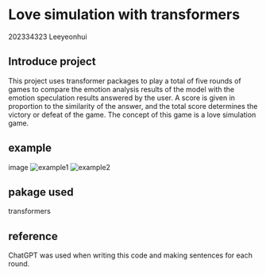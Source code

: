 # Love simulation with transformers
202334323 Leeyeonhui
## Introduce project
This project uses transformer packages to play a total of five rounds of games to compare the emotion analysis results of the model with the emotion speculation results answered by the user. A score is given in proportion to the similarity of the answer, and the total score determines the victory or defeat of the game.
The concept of this game is a love simulation game.
## example
image
![example1](https://github.com/leeyeon23/OpenSource_project/blob/main/202334323_Leeyeonhui/example1.png)
![example2](https://github.com/leeyeon23/OpenSource_project/blob/main/202334323_Leeyeonhui/example2.png)
## pakage used
transformers
## reference
ChatGPT was used when writing this code and making sentences for each round.


